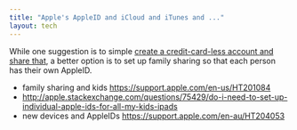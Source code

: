 ```yaml
---
title: "Apple's AppleID and iCloud and iTunes and ..."
layout: tech
---
```

While one suggestion is to simple [create a credit-card-less account and share that](https://www.lifewire.com/create-apple-id-on-iphone-without-credit-card-2438636), a better option is to set up family sharing so that each person has their own AppleID.

* family sharing and kids https://support.apple.com/en-us/HT201084
* http://apple.stackexchange.com/questions/75429/do-i-need-to-set-up-individual-apple-ids-for-all-my-kids-ipads
* new devices and AppleIDs https://support.apple.com/en-au/HT204053

